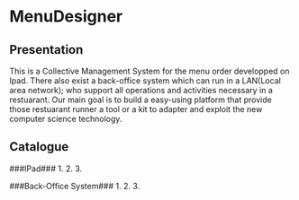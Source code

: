 MenuDesigner
============



Presentation
------------
This is a Collective Management System for the menu order developped on Ipad. There also exist a  back-office system which can run in a LAN(Local area network); who support all operations and activities necessary in a restuarant. Our main goal is to build a easy-using platform that provide those restuarant runner a tool or a kit to adapter and exploit the new computer science technology.

Catalogue
---------
###IPad###
1.
2.
3.


###Back-Office System###
1.
2.
3.

